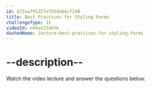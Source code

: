 ```yaml
---
id: 672aa791227e755da64cf240
title: Best Practices for Styling Forms
challengeType: 11
videoId: nVAaxZ34khk
dashedName: lecture-best-practices-for-styling-forms
---
```


# --description--

Watch the video lecture and answer the questions below.


